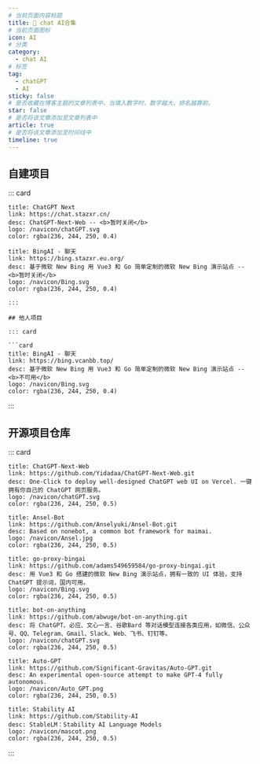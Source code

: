 ```yaml
---
# 当前页面内容标题
title: 🤖 chat AI合集
# 当前页面图标
icon: AI
# 分类
category:
  - chat AI
# 标签
tag:
  - chatGPT
  - AI
sticky: false
# 是否收藏在博客主题的文章列表中，当填入数字时，数字越大，排名越靠前。
star: false
# 是否将该文章添加至文章列表中
article: true
# 是否将该文章添加至时间线中
timeline: true
---
```


## 自建项目

::: card

```card
title: ChatGPT Next
link: https://chat.stazxr.cn/
desc: ChatGPT-Next-Web -- <b>暂时关闭</b>
logo: /navicon/chatGPT.svg
color: rgba(236, 244, 250, 0.4)
```

```card
title: BingAI - 聊天
link: https://bing.stazxr.eu.org/
desc: 基于微软 New Bing 用 Vue3 和 Go 简单定制的微软 New Bing 演示站点 -- <b>暂时关闭</b>
logo: /navicon/Bing.svg
color: rgba(236, 244, 250, 0.4)

:::

## 他人项目

::: card

```card
title: BingAI - 聊天
link: https://bing.vcanbb.top/
desc: 基于微软 New Bing 用 Vue3 和 Go 简单定制的微软 New Bing 演示站点 -- <b>不可用</b>
logo: /navicon/Bing.svg
color: rgba(236, 244, 250, 0.4)
```

:::

## 开源项目仓库

::: card

```card
title: ChatGPT-Next-Web
link: https://github.com/Yidadaa/ChatGPT-Next-Web.git
desc: One-Click to deploy well-designed ChatGPT web UI on Vercel. 一键拥有你自己的 ChatGPT 网页服务。
logo: /navicon/chatGPT.svg
color: rgba(236, 244, 250, 0.5)
```

```card
title: Ansel-Bot
link: https://github.com/Anselyuki/Ansel-Bot.git
desc: Based on nonebot, a common bot framework for maimai.
logo: /navicon/Ansel.jpg
color: rgba(236, 244, 250, 0.5)
```

```card
title: go-proxy-bingai
link: https://github.com/adams549659584/go-proxy-bingai.git
desc: 用 Vue3 和 Go 搭建的微软 New Bing 演示站点，拥有一致的 UI 体验，支持 ChatGPT 提示词，国内可用。
logo: /navicon/Bing.svg
color: rgba(236, 244, 250, 0.5)
```

```card
title: bot-on-anything
link: https://github.com/abwuge/bot-on-anything.git
desc: 将 ChatGPT、必应、文心一言、谷歌Bard 等对话模型连接各类应用，如微信、公众号、QQ、Telegram、Gmail、Slack、Web、飞书、钉钉等。
logo: /navicon/chatGPT.svg
color: rgba(236, 244, 250, 0.5)
```

```card
title: Auto-GPT
link: https://github.com/Significant-Gravitas/Auto-GPT.git
desc: An experimental open-source attempt to make GPT-4 fully autonomous.
logo: /navicon/Auto_GPT.png
color: rgba(236, 244, 250, 0.5)
```

```card
title: Stability AI
link: https://github.com/Stability-AI
desc: StableLM：Stability AI Language Models
logo: /navicon/mascot.png
color: rgba(236, 244, 250, 0.5)
```

:::
